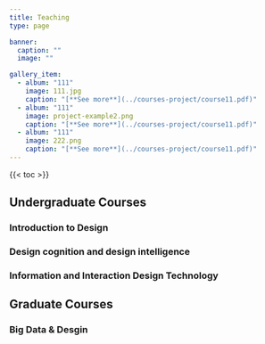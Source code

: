 ```yaml
---
title: Teaching
type: page

banner:
  caption: ""
  image: ""

gallery_item:
  - album: "111"
    image: 111.jpg
    caption: "[**See more**](../courses-project/course11.pdf)"
  - album: "111"
    image: project-example2.png
    caption: "[**See more**](../courses-project/course11.pdf)"
  - album: "111"
    image: 222.png
    caption: "[**See more**](../courses-project/course11.pdf)"
---
```


{{< toc >}}

## Undergraduate Courses

### Introduction to Design

### Design cognition and design intelligence

### Information and Interaction Design Technology

## Graduate Courses

### Big Data & Desgin
